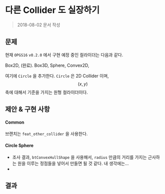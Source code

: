 # 다른 Collider 도 실장하기

> 2018-08-02 문서 작성

## 문제

현재 `OPGS16` `v0.2.0` 에서 구현 예정 중인 컬라이더는 다음과 같다.

  Box2D, (완료).
  Box3D,
  Sphere,
  Convex2D,

여기에 `Circle` 을 추가한다. `Circle` 은 2D Collider 이며, $$ (x, y) $$ 축에 대해서 기준을 가지는 원형 컬라이더이다.

## 제안 & 구현 사항

#### Common

브랜치는 `feat_other_collider` 을 사용한다.

#### Circle Sphere

* 조사 결과, `btConvexHullShape` 을 사용해서, `radius` 만큼의 거리를 가지는 근사하는 원을 이루는 정점들을 넣어서 만들면 될 것 같다. 내 생각에는...
* 

## 결과

